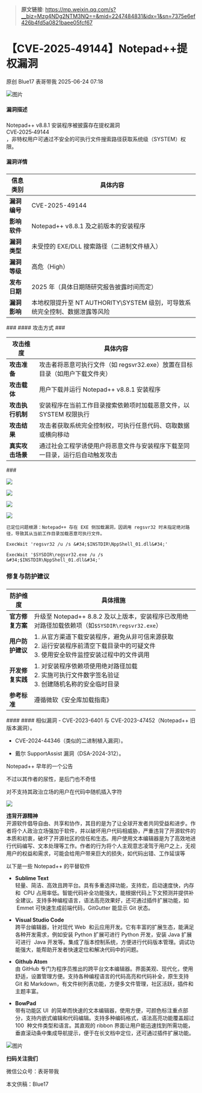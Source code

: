 > **原文链接**: https://mp.weixin.qq.com/s?__biz=Mzg4NDg2NTM3NQ==&mid=2247484831&idx=1&sn=7375e6ef426b4fd5a0821baee05fcf67

#  【CVE‑2025‑49144】Notepad++提权漏洞  
原创 Blue17  表哥带我   2025-06-24 07:18  
  
![图片](https://mmbiz.qpic.cn/mmbiz_gif/pxKqYxJWy7MHqrAcwIGH5K7UvO9SFI4EkaH4ooCVsu7cll9674CjgclKxGIKcM5MNF5s7vnK2NjZ6tliaQ0FWNg/640?wx_fmt=gif&from=appmsg&tp=webp&wxfrom=5&wx_lazy=1 "")  
#### 漏洞描述  
###   
  
Notepad++ v8.8.1 安装程序被披露存在提权漏洞  
CVE‑2025‑49144  
，非特权用户可通过不安全的可执行文件搜索路径获取系统级（SYSTEM）权限。  
#### 漏洞详情  
###   
<table><thead><tr><th><strong><span leaf="">信息类别</span></strong></th><th><strong><span leaf="">具体内容</span></strong></th></tr></thead><tbody><tr><td><strong><span leaf="">漏洞编号</span></strong></td><td><section><span leaf="">CVE-2025-49144</span></section></td></tr><tr><td><strong><span leaf="">影响软件</span></strong></td><td><section><span leaf="">Notepad++ v8.8.1 及之前版本的安装程序</span></section></td></tr><tr><td><strong><span leaf="">漏洞类型</span></strong></td><td><section><span leaf="">未受控的 EXE/DLL 搜索路径（二进制文件植入）</span></section></td></tr><tr><td><strong><span leaf="">漏洞等级</span></strong></td><td><section><span leaf="">高危（High）</span></section></td></tr><tr><td><strong><span leaf="">发布日期</span></strong></td><td><section><span leaf="">2025 年（具体日期随研究报告披露时间而定）</span></section></td></tr><tr><td><strong><span leaf="">漏洞影响</span></strong></td><td><section><span leaf="">本地权限提升至 NT AUTHORITY\SYSTEM 级别，可导致系统完全控制、数据泄露等风险</span></section></td></tr></tbody></table>###   
#### 攻击方式  
###   
<table><thead><tr><th><strong><span leaf="">攻击维度</span></strong></th><th><strong><span leaf="">具体内容</span></strong></th></tr></thead><tbody><tr><td><strong><span leaf="">攻击准备</span></strong></td><td><section><span leaf="">攻击者将恶意可执行文件（如 regsvr32.exe）放置在目标目录（如用户下载文件夹）</span></section></td></tr><tr><td><strong><span leaf="">攻击载体</span></strong></td><td><section><span leaf="">用户下载并运行 Notepad++ v8.8.1 安装程序</span></section></td></tr><tr><td><strong><span leaf="">攻击执行机制</span></strong></td><td><section><span leaf="">安装程序在当前工作目录搜索依赖项时加载恶意文件，以 SYSTEM 权限执行</span></section></td></tr><tr><td><strong><span leaf="">攻击结果</span></strong></td><td><section><span leaf="">攻击者获取系统完全控制权，可执行任意代码、窃取数据或横向移动</span></section></td></tr><tr><td><strong><span leaf="">真实攻击场景</span></strong></td><td><section><span leaf="">通过社会工程学诱使用户将恶意文件与安装程序下载至同一目录，运行后自动触发攻击</span></section></td></tr></tbody></table>###   
  
![](https://mmbiz.qpic.cn/mmbiz_png/pxKqYxJWy7O57qSYibvCyNEmokmftcKyToeUBW3RCVBQt5gJeEqdw1aTIn0SDgmg2Eic9ricR5yN341Ypl5UiaBLDg/640?wx_fmt=png&from=appmsg "")  
  
![](https://mmbiz.qpic.cn/mmbiz_png/pxKqYxJWy7O57qSYibvCyNEmokmftcKyT7xrtuzxMxEibJEuxTmq46m9AQGSq7ic0Q9SAxPrEQhMBYxsibPy8ouuKw/640?wx_fmt=png&from=appmsg "")  
  
![](https://mmbiz.qpic.cn/mmbiz_png/pxKqYxJWy7O57qSYibvCyNEmokmftcKyTNiaHZyRRyoCwkn5fLxr1RqT3VsGEV8kic5sck9ZpTJ57eAFScN9ywZYQ/640?wx_fmt=png&from=appmsg "")  
  
![](https://mmbiz.qpic.cn/mmbiz_png/pxKqYxJWy7O57qSYibvCyNEmokmftcKyTvYIa31cV7HrYepzArH1az9TphuCSPfsjPHF6t7UXricicAaVYdWicBicLw/640?wx_fmt=png&from=appmsg "")  
  

```
已定位问题根源：Notepad++ 存在 EXE 侧加载漏洞，因调用 regsvr32 时未指定绝对路径，导致其从当前工作目录加载恶意可执行文件。
```

  

```
ExecWait 'regsvr32 /u /s &#34;$INSTDIR\NppShell_01.dll&#34;'

```


```
ExecWait '$SYSDIR\regsvr32.exe /u /s &#34;$INSTDIR\NppShell_01.dll&#34;'
```

###   
### 修复与防护建议  
###   
<table><thead><tr><th><strong><span leaf="">防护维度</span></strong></th><th><strong><span leaf="">具体措施</span></strong></th></tr></thead><tbody><tr><td><strong><span leaf="">官方修复方案</span></strong></td><td><section><span leaf="">升级至 Notepad++ 8.8.2 及以上版本，安装程序已改用绝对路径加载依赖项（如</span><code><span leaf="">$SYSDIR\regsvr32.exe</span></code><span leaf="">）</span></section></td></tr><tr><td><strong><span leaf="">用户防护建议</span></strong></td><td><section><span leaf="">1. 从官方渠道下载安装程序，避免从非可信来源获取</span><br/><span leaf="">2. 运行安装程序前清空下载目录中的可疑文件</span><br/><span leaf="">3. 使用安全软件监控安装过程中的文件调用</span></section></td></tr><tr><td><strong><span leaf="">开发修复实践</span></strong></td><td><section><span leaf="">1. 对安装程序依赖项使用绝对路径加载</span><br/><span leaf="">2. 实施可执行文件数字签名验证</span><br/><span leaf="">3. 创建随机名称的安全临时目录</span></section></td></tr><tr><td><strong><span leaf="">参考标准</span></strong></td><td><section><span leaf="">遵循微软《安全库加载指南》</span></section></td></tr></tbody></table>####   
#### 相似漏洞  
- CVE-2023-6401 与 CVE-2023-47452（Notepad++ 旧版本漏洞）。  
  
- CVE-2024-44346（类似的二进制植入漏洞）。  
  
- 戴尔 SupportAssist 漏洞（DSA-2024-312）。  
  
Notepad++ 早年的一个公告  
  
不过以其作者的尿性，是后门也不奇怪  
  
对不支持其政治立场的用户在代码中随机插入字符  
  
![](https://mmbiz.qpic.cn/mmbiz_jpg/pxKqYxJWy7O57qSYibvCyNEmokmftcKyTrialZQI8oPPU6HpOqrUuqcjBAY4k8edMicmRicdicsfHVjKs1twsLIBsRQ/640?wx_fmt=jpeg&from=appmsg "")  
  
**违背开源精神**  
开源软件倡导自由、共享和协作，其目的是为了让全球开发者共同受益和进步。作者将个人政治立场强加于软件，并以破坏用户代码相威胁，严重违背了开源软件的本质和初衷，破坏了开源社区的信任和生态。用户使用文本编辑器是为了高效地进行代码编写、文本处理等工作。作者的行为将个人主观意志凌驾于用户之上，无视用户的权益和需求，可能会给用户带来巨大的损失，如代码出错、工作延误等  
  
  
以下是一些 Notepad++ 的平替软件  
  
  
- **Sublime Text**  
轻量、简洁、高效且跨平台。具有多重选择功能，支持宏，启动速度快，内存和  CPU 占用率低。智能代码补全功能强大，能根据代码上下文预测并提供补全建议。支持多种编程语言，语法高亮效果好，还可通过插件扩展功能，如  Emmet 可快速生成前端代码，GitGutter 能显示 Git 状态。  
  
- **Visual Studio Code**  
跨平台编辑器，针对现代 Web  和云应用开发。它有丰富的扩展生态，能满足各种开发需求，例如安装 Python 扩展可进行 Python 开发，安装 Java 扩展可进行  Java 开发等。集成了版本控制系统，方便进行代码版本管理。调试功能强大，能帮助开发者快速定位和解决代码中的问题。  
  
- **Github Atom**  
由 GitHub 专门为程序员推出的跨平台文本编辑器。界面美观、现代化，使用舒适，设置管理方便。支持各种编程语言的代码高亮和代码补全，原生支持 Git 和 Markdown，有文件树列表功能，方便多文件管理，社区活跃，插件和主题丰富。  
  
- **BowPad**  
带有功能区 UI  的简单而快速的文本编辑器，使用方便，可颜色标注重点部分，支持内嵌式编辑和代码编辑。支持多种编码格式，语法高亮功能覆盖超过 100  种文件类型和语言。其直观的 ribbon 界面让用户能迅速找到所需功能，垂直滚动条中集成导航提示，便于在长文档中定位，还可通过插件扩展功能。  
  
  
  
![图片](https://mmbiz.qpic.cn/mmbiz_jpg/pxKqYxJWy7PZVHNNkiaicj7KnaO5w6yqAgKHGxN5p6TTJmTFGcknj1Uiac9U3B3qGYjApcPpb4BcjbqI8iax2XwqMw/640?wx_fmt=jpeg&from=appmsg&watermark=1&tp=webp&wxfrom=5&wx_lazy=1 "")  
  
**扫码关注我们**  
  
微信公众号：表哥带我  
  
本文供稿：Blue17  
  
  
